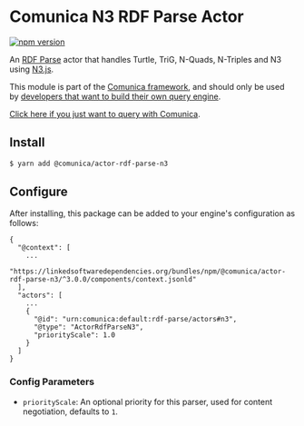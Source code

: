 # Comunica N3 RDF Parse Actor

[![npm version](https://badge.fury.io/js/%40comunica%2Factor-rdf-parse-n3.svg)](https://www.npmjs.com/package/@comunica/actor-rdf-parse-n3)

An [RDF Parse](https://github.com/comunica/comunica/tree/master/packages/bus-rdf-parse) actor that handles
Turtle, TriG, N-Quads, N-Triples and N3 using [N3.js](https://www.npmjs.com/package/n3).

This module is part of the [Comunica framework](https://github.com/comunica/comunica),
and should only be used by [developers that want to build their own query engine](https://comunica.dev/docs/modify/).

[Click here if you just want to query with Comunica](https://comunica.dev/docs/query/).

## Install

```bash
$ yarn add @comunica/actor-rdf-parse-n3
```

## Configure

After installing, this package can be added to your engine's configuration as follows:
```text
{
  "@context": [
    ...
    "https://linkedsoftwaredependencies.org/bundles/npm/@comunica/actor-rdf-parse-n3/^3.0.0/components/context.jsonld"  
  ],
  "actors": [
    ...
    {
      "@id": "urn:comunica:default:rdf-parse/actors#n3",
      "@type": "ActorRdfParseN3",
      "priorityScale": 1.0
    }
  ]
}
```

### Config Parameters

* `priorityScale`: An optional priority for this parser, used for content negotiation, defaults to `1`.
